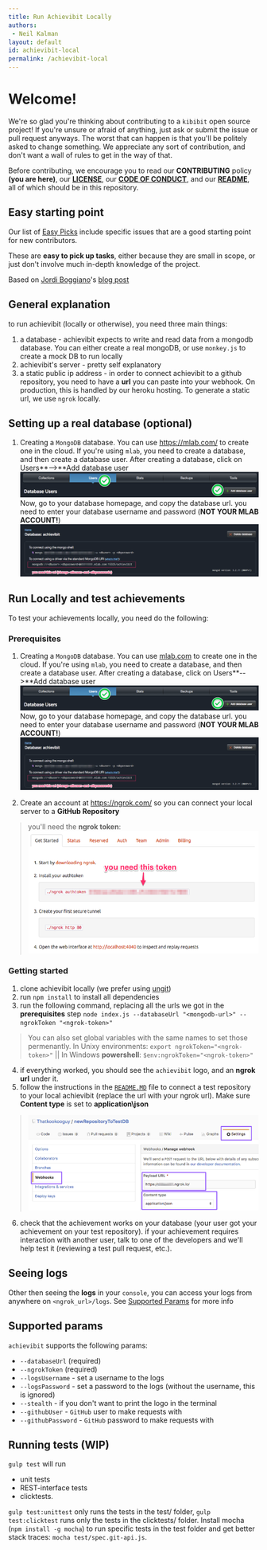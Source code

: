 ```yaml
---
title: Run Achievibit Locally
authors:
 - Neil Kalman
layout: default
id: achievibit-local
permalink: /achievibit-local
---
```


# Welcome!

We're so glad you're thinking about contributing to a `kibibit` open source project! If you're unsure or afraid of anything, just ask or submit the issue or pull request anyways. The worst that can happen is that you'll be politely asked to change something. We appreciate any sort of contribution, and don't want a wall of rules to get in the way of that.

Before contributing, we encourage you to read our **CONTRIBUTING** policy **(you are here)**, our **[LICENSE](LICENSE)**, our **[CODE OF CONDUCT](CODE_OF_CONDUCT.md)**, and our **[README](README.MD)**, all of which should be in this repository.

## Easy starting point
Our list of [Easy Picks](https://github.com/Kibibit/achievibit/labels/Easy%20Pick) include specific issues that are a good starting point for new contributors.

These are **easy to pick up tasks**, either because they are small in scope, or just don't involve much in-depth knowledge of the project.

Based on [Jordi Boggiano](https://github.com/Seldaek)'s [blog post](https://seld.be/notes/encouraging-contributions-with-the-easy-pick-label)

## General explanation

to run achievibit (locally or otherwise), you need three main things:

1. a database - achievibit expects to write and read data from a mongodb database.
   You can either create a real mongoDB, or use `monkey.js` to create a mock DB to run locally
2. achievibit's server - pretty self explanatory
3. a static public ip address - in order to connect achievibit to a github repository, you need to have a **url** you can paste into your webhook. On production, this is handled by our heroku hosting. To generate a static url, we use `ngrok` locally.

## Setting up a real database (optional)

1. Creating a `MongoDB` database. You can use https://mlab.com/ to create one in the cloud.
If you're using `mlab`, you need to create a database, and then create a database user.
After creating a database, click on Users**-->**Add database user
![Users-->Add database user](/screenshots/create-db-user.png)
Now, go to your database homepage, and copy the database url. you need to enter your database username and password (**NOT YOUR MLAB ACCOUNT!**)
![mongodb url](/screenshots/mongodb-url.png)

## Run Locally and test achievements

To test your achievements locally, you need do the following:

### Prerequisites
1. Creating a `MongoDB` database. You can use [mlab.com](https://mlab.com/) to create one in the cloud.
   If you're using `mlab`, you need to create a database, and then create a database user.
   After creating a database, click on Users**-->**Add database user
   ![Users-->Add database user](/screenshots/create-db-user.png)
   Now, go to your database homepage, and copy the database url. you need to enter your database username and password (**NOT YOUR MLAB ACCOUNT!**)
   ![mongodb url](/screenshots/mongodb-url.png)

2. Create an account at https://ngrok.com/ so you can connect your local server to a **GitHub Repository**
> you'll need the **ngrok token**:
![ngrok token](/screenshots/ngrok-token.png)

### Getting started

1. clone achievibit locally (we prefer using [ungit](https://github.com/FredrikNoren/ungit))
2. run `npm install` to install all dependencies
3. run the following command, replacing all the urls we got in the **prerequisites** step `node index.js --databaseUrl "<mongodb-url>" --ngrokToken "<ngrok-token>"`
>You can also set global variables with the same names to set those permenantly. In Unixy environments: `export ngrokToken="<ngrok-token>"` || In Windows **powershell**: `$env:ngrokToken="<ngrok-token>"`

4. if everything worked, you should see the `achievibit` logo, and an **ngrok url** under it.
5. follow the instructions in the [`README.MD`](/README.MD) file to connect a test repository to your local achievibit (replace the url with your ngrok url). Make sure **Content type** is set to **application\json**
> ![connect repo](/screenshots/connect-to-repo.png)

6. check that the achievement works on your database (your user got your achievement on your test repository).
if your achievement requires interaction with another user, talk to one of the developers and we'll help test it (reviewing a test pull request, etc.).

## Seeing logs
Other then seeing the **logs** in your `console`, you can access your logs from anywhere on `<ngrok_url>/logs`.
See [Supported Params](#supported-params) for more info

## Supported params
`achievibit` supports the following params:
- `--databaseUrl` (required)
- `--ngrokToken` (required)
- `--logsUsername` - set a username to the logs
- `--logsPassword` - set a password to the logs (without the username, this is ignored)
- `--stealth` - if you don't want to print the logo in the terminal
- `--githubUser` - `GitHub` user to make requests with
- `--githubPassword` - `GitHub` password to make requests with

## Running tests (WIP)

`gulp test` will run
- unit tests
- REST-interface tests
- clicktests.

`gulp test:unittest` only runs the tests in the test/ folder, `gulp test:clicktest` runs only the tests in the clicktests/ folder. Install mocha (`npm install -g mocha`) to run specific tests in the test folder and get better stack traces: `mocha test/spec.git-api.js`.

